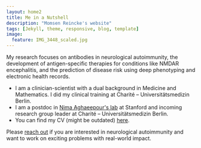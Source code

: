 ```yaml
---
layout: home2
title: Me in a Nutshell
description: "Momsen Reincke's website"
tags: [Jekyll, theme, responsive, blog, template]
image:
  feature: IMG_3448_scaled.jpg
---
```


My research focuses on antibodies in neurological autoimmunity, the development of antigen-specific therapies for conditions like NMDAR encephalitis, and the prediction of disease risk using deep phenotyping and electronic health records. 
- I am a clinician-scientist with a dual background in Medicine and Mathematics. I did my clinical training at Charité – Universitätsmedizin Berlin.
- I am a postdoc in <a href="https://nalab.stanford.edu/team/nima-aghaeepour/" target="_blank">Nima Aghaeepour's lab</a> at Stanford and incoming research group leader at Charité – Universitätsmedizin Berlin.
- You can find my CV (might be outdated) <a href="Momsen_CV_2024_10.pdf" >here</a>.

Please <a href="mailto:momsen.reincke@charite.de">reach out</a> if you are interested in neurological autoimmunity and want to work on exciting problems with real-world impact.

